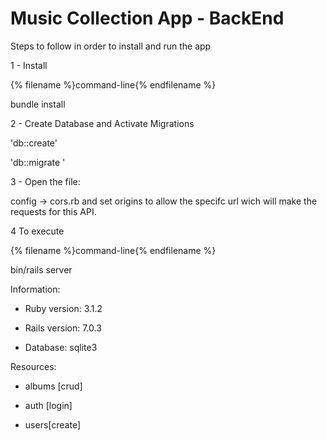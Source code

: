 # Music Collection App - BackEnd

Steps to follow in order to install and run the app

1 - Install

{% filename %}command-line{% endfilename %}

bundle install

2 - Create Database and Activate Migrations

'db::create' 

'db::migrate '

3 - Open the file: 

config -> cors.rb and set origins to allow the specifc url wich will make the requests for this API.


4 To execute

{% filename %}command-line{% endfilename %}

bin/rails server


Information:

* Ruby version: 3.1.2

* Rails version: 7.0.3

* Database: sqlite3


Resources:

* albums [crud]

* auth [login]

* users[create]
